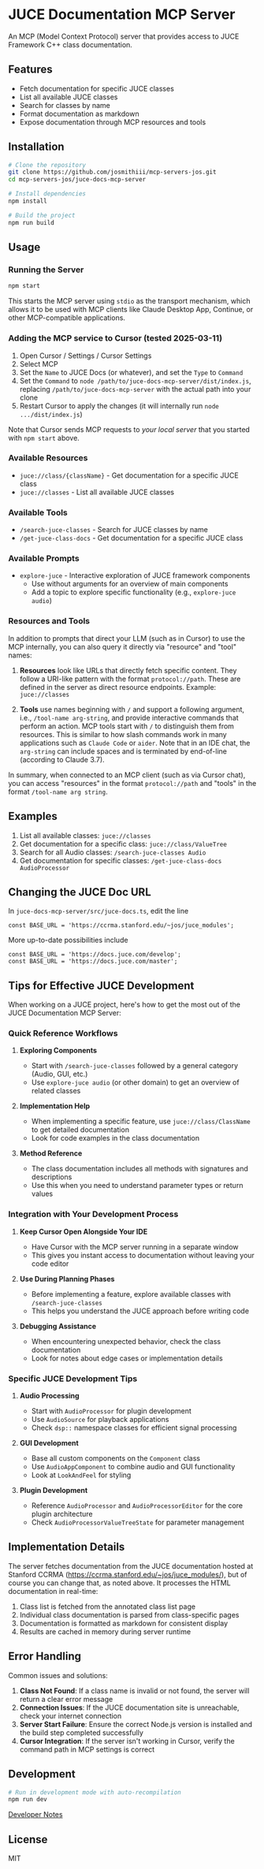 # JUCE Documentation MCP Server

An MCP (Model Context Protocol) server that provides access to JUCE Framework C++ class documentation.

## Features

- Fetch documentation for specific JUCE classes
- List all available JUCE classes
- Search for classes by name
- Format documentation as markdown
- Expose documentation through MCP resources and tools

## Installation

```bash
# Clone the repository
git clone https://github.com/josmithiii/mcp-servers-jos.git
cd mcp-servers-jos/juce-docs-mcp-server

# Install dependencies
npm install

# Build the project
npm run build
```

## Usage

### Running the Server

```bash
npm start
```

This starts the MCP server using `stdio` as the transport mechanism, which allows it to be used with MCP clients like Claude Desktop App, Continue, or other MCP-compatible applications.

### Adding the MCP service to Cursor (tested 2025-03-11)

1. Open Cursor / Settings / Cursor Settings
2. Select MCP
3. Set the `Name` to JUCE Docs (or whatever), and set the `Type` to `Command`
3. Set the `Command` to `node /path/to/juce-docs-mcp-server/dist/index.js`,
   replacing `/path/to/juce-docs-mcp-server` with the actual path into your clone
5. Restart Cursor to apply the changes (it will internally run `node .../dist/index.js`)

Note that Cursor sends MCP requests to _your local server_ that you started with `npm start` above.

### Available Resources

- `juce://class/{className}` - Get documentation for a specific JUCE class
- `juce://classes` - List all available JUCE classes

### Available Tools

- `/search-juce-classes` - Search for JUCE classes by name
- `/get-juce-class-docs` - Get documentation for a specific JUCE class

### Available Prompts

- `explore-juce` - Interactive exploration of JUCE framework components
  - Use without arguments for an overview of main components
  - Add a topic to explore specific functionality (e.g., `explore-juce audio`)

### Resources and Tools

In addition to prompts that direct your LLM (such as in Cursor) to use
the MCP internally, you can also query it directly via "resource" and
"tool" names:

1. **Resources** look like URLs that directly fetch specific content. They
   follow a URI-like pattern with the format `protocol://path`. These
   are defined in the server as direct resource endpoints.  Example:
   `juce://classes`

2. **Tools** use names beginning with `/` and support a following
   argument, i.e., `/tool-name arg-string`, and provide interactive
   commands that perform an action. MCP tools start with `/` to
   distinguish them from resources. This is similar to how slash
   commands work in many applications such as `Claude Code` or
   `aider`.  Note that in an IDE chat, the `arg-string` can include
   spaces and is terminated by end-of-line (according to Claude 3.7).

In summary, when connected to an MCP client (such as via Cursor chat),
you can access "resources" in the format `protocol://path` and "tools"
in the format `/tool-name arg string`.

## Examples

1. List all available classes: `juce://classes`
2. Get documentation for a specific class: `juce://class/ValueTree`
3. Search for all Audio classes: `/search-juce-classes Audio`
4. Get documentation for specific classes: `/get-juce-class-docs AudioProcessor`

## Changing the JUCE Doc URL

In `juce-docs-mcp-server/src/juce-docs.ts`, edit the line
 ```
 const BASE_URL = 'https://ccrma.stanford.edu/~jos/juce_modules';
 ```
More up-to-date possibilities include 
 ```
 const BASE_URL = 'https://docs.juce.com/develop';
 const BASE_URL = 'https://docs.juce.com/master';
 ```

## Tips for Effective JUCE Development

When working on a JUCE project, here's how to get the most out of the JUCE Documentation MCP Server:

### Quick Reference Workflows

1. **Exploring Components**
   - Start with `/search-juce-classes` followed by a general category (Audio, GUI, etc.)
   - Use `explore-juce audio` (or other domain) to get an overview of related classes

2. **Implementation Help**
   - When implementing a specific feature, use `juce://class/ClassName` to get detailed documentation
   - Look for code examples in the class documentation

3. **Method Reference**
   - The class documentation includes all methods with signatures and descriptions
   - Use this when you need to understand parameter types or return values

### Integration with Your Development Process

1. **Keep Cursor Open Alongside Your IDE**
   - Have Cursor with the MCP server running in a separate window
   - This gives you instant access to documentation without leaving your code editor

2. **Use During Planning Phases**
   - Before implementing a feature, explore available classes with `/search-juce-classes`
   - This helps you understand the JUCE approach before writing code

3. **Debugging Assistance**
   - When encountering unexpected behavior, check the class documentation
   - Look for notes about edge cases or implementation details

### Specific JUCE Development Tips

1. **Audio Processing**
   - Start with `AudioProcessor` for plugin development
   - Use `AudioSource` for playback applications
   - Check `dsp::` namespace classes for efficient signal processing

2. **GUI Development**
   - Base all custom components on the `Component` class
   - Use `AudioAppComponent` to combine audio and GUI functionality
   - Look at `LookAndFeel` for styling

3. **Plugin Development**
   - Reference `AudioProcessor` and `AudioProcessorEditor` for the core plugin architecture
   - Check `AudioProcessorValueTreeState` for parameter management

## Implementation Details

The server fetches documentation from the JUCE documentation hosted at Stanford CCRMA
(https://ccrma.stanford.edu/~jos/juce_modules/), but of course you can change that, as noted above.
It processes the HTML documentation in real-time:

1. Class list is fetched from the annotated class list page
2. Individual class documentation is parsed from class-specific pages
3. Documentation is formatted as markdown for consistent display
4. Results are cached in memory during server runtime

## Error Handling

Common issues and solutions:

1. **Class Not Found**: If a class name is invalid or not found, the server will return a clear error message
2. **Connection Issues**: If the JUCE documentation site is unreachable, check your internet connection
3. **Server Start Failure**: Ensure the correct Node.js version is installed and the build step completed successfully
4. **Cursor Integration**: If the server isn't working in Cursor, verify the command path in MCP settings is correct

## Development

```bash
# Run in development mode with auto-recompilation
npm run dev
```

[Developer Notes](./README-DEV.md)

## License

MIT
